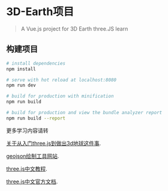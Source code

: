 # 3D-Earth项目

> A Vue.js project for 3D Earth
> three.JS learn

## 构建项目

``` bash
# install dependencies
npm install

# serve with hot reload at localhost:8080
npm run dev

# build for production with minification
npm run build

# build for production and view the bundle analyzer report
npm run build --report
```

更多学习内容请转 

[关于从入门three.js到做出3d地球这件事](https://segmentfault.com/a/1190000039647481?utm_source=sf-similar-article).

[geojson绘制工具网站](http://geojson.io/#map=2/48.9/152.2).

[three.js中文教程](http://www.webgl3d.cn/Three.js/?_blank).

[three.js中文官方文档](http://www.yanhuangxueyuan.com/threejs/docs/index.html#manual/zh/introduction/Creating-a-scene).
